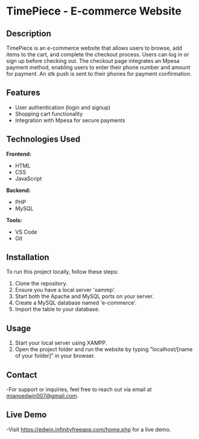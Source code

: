 # TimePiece - E-commerce Website

## Description

TimePiece is an e-commerce website that allows users to browse, add items to the cart, and complete the checkout process. Users can log in or sign up before checking out. The checkout page integrates an Mpesa payment method, enabling users to enter their phone number and amount for payment. An stk push is sent to their phones for payment confirmation.

## Features

- User authentication (login and signup)
- Shopping cart functionality
- Integration with Mpesa for secure payments

## Technologies Used

 **Frontend:**
  - HTML
  - CSS
  - JavaScript

 **Backend:**
  - PHP
  - MySQL

 **Tools:**
  - VS Code
  - Git

## Installation
To run this project locally, follow these steps:
1. Clone the repository.
2. Ensure you have a local server 'xammp'.
3. Start both the Apache and MySQL ports on your server.
4. Create a MySQL database named 'e-commerce'.
5. Import the table to your database.

## Usage
1. Start your local server using XAMPP.
2. Open the project folder and run the website by typing "localhost/[name of your folder]" in your browser.

## Contact
-For support or inquiries, feel free to reach out via email at mianoedwin007@gmail.com.

## Live Demo
-Visit https://edwin.infinityfreeapp.com/home.php for a live demo.
